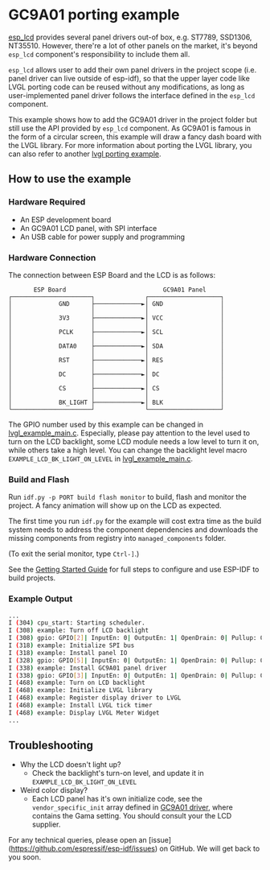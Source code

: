 # GC9A01 porting example

[esp_lcd](https://docs.espressif.com/projects/esp-idf/en/latest/esp32/api-reference/peripherals/lcd.html) provides several panel drivers out-of box, e.g. ST7789, SSD1306, NT35510. However, there're a lot of other panels on the market, it's beyond `esp_lcd` component's responsibility to include them all.

`esp_lcd` allows user to add their own panel drivers in the project scope (i.e. panel driver can live outside of esp-idf), so that the upper layer code like LVGL porting code can be reused without any modifications, as long as user-implemented panel driver follows the interface defined in the `esp_lcd` component.

This example shows how to add the GC9A01 driver in the project folder but still use the API provided by `esp_lcd` component. As GC9A01 is famous in the form of a circular screen, this example will draw a fancy dash board with the LVGL library. For more information about porting the LVGL library, you can also refer to another [lvgl porting example](../lvgl/README.md).

## How to use the example

### Hardware Required

* An ESP development board
* An GC9A01 LCD panel, with SPI interface
* An USB cable for power supply and programming

### Hardware Connection

The connection between ESP Board and the LCD is as follows:

```
       ESP Board                           GC9A01 Panel
┌──────────────────────┐              ┌────────────────────┐
│             GND      ├─────────────►│ GND                │
│                      │              │                    │
│             3V3      ├─────────────►│ VCC                │
│                      │              │                    │
│             PCLK     ├─────────────►│ SCL                │
│                      │              │                    │
│             DATA0    ├─────────────►│ SDA                │
│                      │              │                    │
│             RST      ├─────────────►│ RES                │
│                      │              │                    │
│             DC       ├─────────────►│ DC                 │
│                      │              │                    │
│             CS       ├─────────────►│ CS                 │
│                      │              │                    │
│             BK_LIGHT ├─────────────►│ BLK                │
└──────────────────────┘              └────────────────────┘
```

The GPIO number used by this example can be changed in [lvgl_example_main.c](main/lvgl_example_main.c).
Especially, please pay attention to the level used to turn on the LCD backlight, some LCD module needs a low level to turn it on, while others take a high level. You can change the backlight level macro `EXAMPLE_LCD_BK_LIGHT_ON_LEVEL` in [lvgl_example_main.c](main/lvgl_example_main.c).

### Build and Flash

Run `idf.py -p PORT build flash monitor` to build, flash and monitor the project. A fancy animation will show up on the LCD as expected.

The first time you run `idf.py` for the example will cost extra time as the build system needs to address the component dependencies and downloads the missing components from registry into `managed_components` folder.

(To exit the serial monitor, type ``Ctrl-]``.)

See the [Getting Started Guide](https://docs.espressif.com/projects/esp-idf/en/latest/get-started/index.html) for full steps to configure and use ESP-IDF to build projects.

### Example Output

```bash
...
I (304) cpu_start: Starting scheduler.
I (308) example: Turn off LCD backlight
I (308) gpio: GPIO[2]| InputEn: 0| OutputEn: 1| OpenDrain: 0| Pullup: 0| Pulldown: 0| Intr:0
I (318) example: Initialize SPI bus
I (318) example: Install panel IO
I (328) gpio: GPIO[5]| InputEn: 0| OutputEn: 1| OpenDrain: 0| Pullup: 0| Pulldown: 0| Intr:0
I (338) example: Install GC9A01 panel driver
I (338) gpio: GPIO[3]| InputEn: 0| OutputEn: 1| OpenDrain: 0| Pullup: 0| Pulldown: 0| Intr:0
I (468) example: Turn on LCD backlight
I (468) example: Initialize LVGL library
I (468) example: Register display driver to LVGL
I (468) example: Install LVGL tick timer
I (468) example: Display LVGL Meter Widget
...
```


## Troubleshooting

* Why the LCD doesn't light up?
  * Check the backlight's turn-on level, and update it in `EXAMPLE_LCD_BK_LIGHT_ON_LEVEL`
* Weird color display?
  * Each LCD panel has it's own initialize code, see the `vendor_specific_init` array defined in [GC9A01 driver](main/esp_lcd_panel_gc9a01.c), where contains the Gama setting. You should consult your the LCD supplier.

For any technical queries, please open an [issue] (https://github.com/espressif/esp-idf/issues) on GitHub. We will get back to you soon.